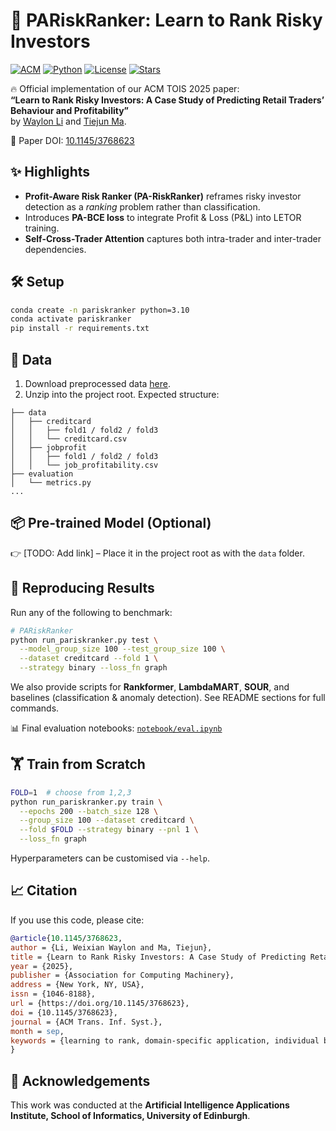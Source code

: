 # 🚀 PARiskRanker: Learn to Rank Risky Investors  

[![ACM](https://img.shields.io/static/v1?label=ACM%20TOIS&message=10.1145/3768623&color=blue&logo=acm)](https://dl.acm.org/doi/10.1145/3768623) [![Python](https://img.shields.io/badge/python-3.10+-blue.svg)](https://www.python.org/) [![License](https://img.shields.io/badge/license-MIT-green.svg)](LICENSE) [![Stars](https://img.shields.io/github/stars/waylonli/PARiskRanker?style=social)]()

🔥 Official implementation of our ACM TOIS 2025 paper:  
**“Learn to Rank Risky Investors: A Case Study of Predicting Retail Traders’ Behaviour and Profitability”**  
by [Waylon Li](https://waylonli.com) and [Tiejun Ma](https://orcid.org/0000-0001-5545-6978).  

📄 Paper DOI: [10.1145/3768623](https://dl.acm.org/doi/10.1145/3768623)


## ✨ Highlights

- **Profit-Aware Risk Ranker (PA-RiskRanker)** reframes risky investor detection as a *ranking* problem rather than classification.  
- Introduces **PA-BCE loss** to integrate Profit & Loss (P&L) into LETOR training.  
- **Self-Cross-Trader Attention** captures both intra-trader and inter-trader dependencies.    


## 🛠️ Setup

```bash
conda create -n pariskranker python=3.10
conda activate pariskranker
pip install -r requirements.txt
````


## 📂 Data

1. Download preprocessed data [here](https://drive.google.com/file/d/11jE6cCo9bdXE6pl-BkrLkHfzM1Bt1PLL/view?usp=sharing).
2. Unzip into the project root. Expected structure:

```
├── data
│   ├── creditcard
│   │   ├── fold1 / fold2 / fold3
│   │   └── creditcard.csv
│   ├── jobprofit
│   │   ├── fold1 / fold2 / fold3
│   │   └── job_profitability.csv
├── evaluation
│   └── metrics.py
...
```


## 📦 Pre-trained Model (Optional)

👉 \[TODO: Add link] – Place it in the project root as with the `data` folder.


## 🎯 Reproducing Results

Run any of the following to benchmark:

```bash
# PARiskRanker
python run_pariskranker.py test \
  --model_group_size 100 --test_group_size 100 \
  --dataset creditcard --fold 1 \
  --strategy binary --loss_fn graph
```

We also provide scripts for **Rankformer**, **LambdaMART**, **SOUR**, and baselines (classification & anomaly detection).
See README sections for full commands.

📊 Final evaluation notebooks: [`notebook/eval.ipynb`](notebook/eval.ipynb)


## 🏋️ Train from Scratch

```bash
FOLD=1  # choose from 1,2,3
python run_pariskranker.py train \
  --epochs 200 --batch_size 128 \
  --group_size 100 --dataset creditcard \
  --fold $FOLD --strategy binary --pnl 1 \
  --loss_fn graph
```

Hyperparameters can be customised via `--help`.


## 📈 Citation

If you use this code, please cite:

```bibtex
@article{10.1145/3768623,
author = {Li, Weixian Waylon and Ma, Tiejun},
title = {Learn to Rank Risky Investors: A Case Study of Predicting Retail Traders’ Behaviour and Profitability},
year = {2025},
publisher = {Association for Computing Machinery},
address = {New York, NY, USA},
issn = {1046-8188},
url = {https://doi.org/10.1145/3768623},
doi = {10.1145/3768623},
journal = {ACM Trans. Inf. Syst.},
month = sep,
keywords = {learning to rank, domain-specific application, individual behaviour modelling, risk assessment}
}
```


## 🙌 Acknowledgements

This work was conducted at the **Artificial Intelligence Applications Institute, School of Informatics, University of Edinburgh**.
